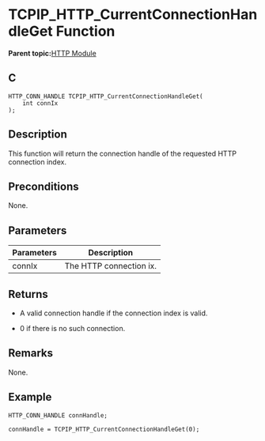 # TCPIP\_HTTP\_CurrentConnectionHandleGet Function

**Parent topic:**[HTTP Module](GUID-25A4CF50-2F8F-47E7-A90C-ABFA52814459.md)

## C

```
HTTP_CONN_HANDLE TCPIP_HTTP_CurrentConnectionHandleGet(
    int connIx
);
```

## Description

This function will return the connection handle of the requested HTTP connection index.

## Preconditions

None.

## Parameters

|Parameters|Description|
|----------|-----------|
|connIx|The HTTP connection ix.|

## Returns

-   A valid connection handle if the connection index is valid.

-   0 if there is no such connection.


## Remarks

None.

## Example

```
HTTP_CONN_HANDLE connHandle;

connHandle = TCPIP_HTTP_CurrentConnectionHandleGet(0);
```

